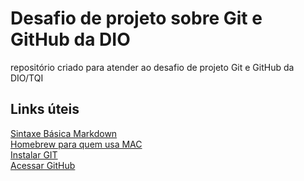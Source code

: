 # Desafio de projeto sobre Git e GitHub da DIO
repositório criado para atender ao desafio de projeto Git e GitHub da DIO/TQI


## Links úteis
[Sintaxe Básica Markdown](https://www.markdownguide.org/)<br/>
[Homebrew para quem usa MAC](https://brew.sh/index_pt-br)<br/>
[Instalar GIT](https://git-scm.com/)<br/>
[Acessar GitHub](https://github.com/)

